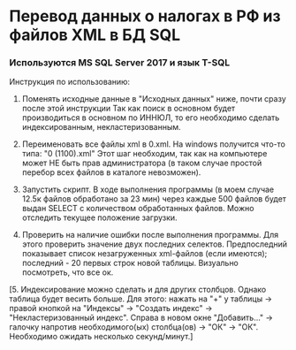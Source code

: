 # Перевод данных о налогах в РФ из файлов XML в БД SQL
### Используются MS SQL Server 2017 и язык T-SQL

Инструкция по использованию: <br>
1. Поменять исходные данные в "Исходных данных" ниже, почти сразу после этой инcтрукции
Так как поиск в основном будет производиться в основном по ИННЮЛ,
то его необходимо сделать индексированным, некластеризованным.

2. Переименовать все файлы xml в 0.xml. На windows получится что-то типа:
"0 (1100).xml"
Этот шаг необходим, так как на компьютере может НЕ быть прав администратора (в таком случае простой перебор
всех файлов в каталоге невозможен).

3. Запустить скрипт. В ходе выполнения программы (в моем случае 12.5к файлов обработано за 23 мин)
через каждые 500 файлов будет выдан SELECT с количеством обработанных файлов. 
Можно отследить текущее положение загрузки.

4. Проверить на наличие ошибки после выполнения программы. Для этого проверить значение двух последних селектов.
Предпоследний показывает список незагруженных xml-файлов (если имеются);
последний - 20 первых строк новой таблицы. Визуально посмотреть, что все ок.

[5. Индексирование можно сделать и для других столбцов. Однако таблица будет весить больше.
Для этого: нажать на "+" у таблицы -> правой кнопкой на "Индексы" -> "Создать индекс" -> "Некластеризованный индекс".
Справа в новом окне "Добавить..." -> галочку напротив необходимого(ых) столбца(ов) -> "ОК" -> "ОК". 
Необходимо ожидать несколько секунд/минут.]
